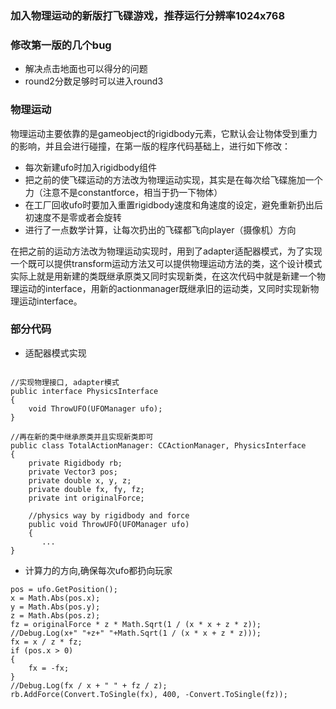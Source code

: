 ### 加入物理运动的新版打飞碟游戏，推荐运行分辨率1024x768

### 修改第一版的几个bug

* 解决点击地面也可以得分的问题
* round2分数足够时可以进入round3

### 物理运动

物理运动主要依靠的是gameobject的rigidbody元素，它默认会让物体受到重力的影响，并且会进行碰撞，在第一版的程序代码基础上，进行如下修改：

* 每次新建ufo时加入rigidbody组件
* 把之前的使飞碟运动的方法改为物理运动实现，其实是在每次给飞碟施加一个力（注意不是constantforce，相当于扔一下物体）
* 在工厂回收ufo时要加入重置rigidbody速度和角速度的设定，避免重新扔出后初速度不是零或者会旋转
* 进行了一点数学计算，让每次扔出的飞碟都飞向player（摄像机）方向

在把之前的运动方法改为物理运动实现时，用到了adapter适配器模式，为了实现一个既可以提供transform运动方法又可以提供物理运动方法的类，这个设计模式实际上就是用新建的类既继承原类又同时实现新类，在这次代码中就是新建一个物理运动的interface，用新的actionmanager既继承旧的运动类，又同时实现新物理运动interface。

### 部分代码

* 适配器模式实现

```

//实现物理接口, adapter模式
public interface PhysicsInterface
{
    void ThrowUFO(UFOManager ufo);
}

//再在新的类中继承原类并且实现新类即可
public class TotalActionManager: CCActionManager, PhysicsInterface
{
    private Rigidbody rb;
    private Vector3 pos;
    private double x, y, z;
    private double fx, fy, fz;
    private int originalForce;

    //physics way by rigidbody and force
    public void ThrowUFO(UFOManager ufo)
    {
       ...
}

```

* 计算力的方向,确保每次ufo都扔向玩家

```
pos = ufo.GetPosition();
x = Math.Abs(pos.x);
y = Math.Abs(pos.y);
z = Math.Abs(pos.z);
fz = originalForce * z * Math.Sqrt(1 / (x * x + z * z));
//Debug.Log(x+" "+z+" "+Math.Sqrt(1 / (x * x + z * z)));
fx = x / z * fz;
if (pos.x > 0)
{
    fx = -fx;
}
//Debug.Log(fx / x + " " + fz / z);
rb.AddForce(Convert.ToSingle(fx), 400, -Convert.ToSingle(fz));
```



